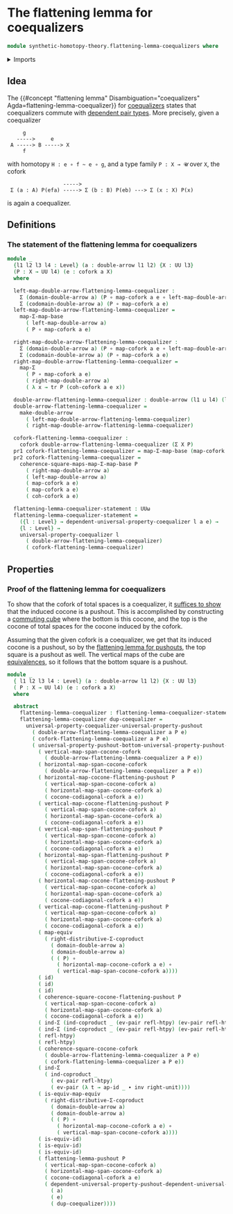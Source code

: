 # The flattening lemma for coequalizers

```agda
module synthetic-homotopy-theory.flattening-lemma-coequalizers where
```

<details><summary>Imports</summary>

```agda
open import foundation.action-on-identifications-functions
open import foundation.coproduct-types
open import foundation.dependent-pair-types
open import foundation.double-arrows
open import foundation.equivalences
open import foundation.function-types
open import foundation.functoriality-dependent-pair-types
open import foundation.homotopies
open import foundation.identity-types
open import foundation.transport-along-identifications
open import foundation.type-arithmetic-coproduct-types
open import foundation.universe-levels

open import synthetic-homotopy-theory.coforks
open import synthetic-homotopy-theory.dependent-universal-property-coequalizers
open import synthetic-homotopy-theory.flattening-lemma-pushouts
open import synthetic-homotopy-theory.universal-property-coequalizers
open import synthetic-homotopy-theory.universal-property-pushouts
```

</details>

## Idea

The
{{#concept "flattening lemma" Disambiguation="coequalizers" Agda=flattening-lemma-coequalizer}}
for [coequalizers](synthetic-homotopy-theory.coequalizers.md) states that
coequalizers commute with
[dependent pair types](foundation.dependent-pair-types.md). More precisely,
given a coequalizer

```text
     g
   ----->     e
 A -----> B -----> X
     f
```

with homotopy `H : e ∘ f ~ e ∘ g`, and a type family `P : X → 𝓤` over `X`, the
cofork

```text
                  ----->
 Σ (a : A) P(efa) -----> Σ (b : B) P(eb) ---> Σ (x : X) P(x)
```

is again a coequalizer.

## Definitions

### The statement of the flattening lemma for coequalizers

```agda
module _
  {l1 l2 l3 l4 : Level} (a : double-arrow l1 l2) {X : UU l3}
  (P : X → UU l4) (e : cofork a X)
  where

  left-map-double-arrow-flattening-lemma-coequalizer :
    Σ (domain-double-arrow a) (P ∘ map-cofork a e ∘ left-map-double-arrow a) →
    Σ (codomain-double-arrow a) (P ∘ map-cofork a e)
  left-map-double-arrow-flattening-lemma-coequalizer =
    map-Σ-map-base
      ( left-map-double-arrow a)
      ( P ∘ map-cofork a e)

  right-map-double-arrow-flattening-lemma-coequalizer :
    Σ (domain-double-arrow a) (P ∘ map-cofork a e ∘ left-map-double-arrow a) →
    Σ (codomain-double-arrow a) (P ∘ map-cofork a e)
  right-map-double-arrow-flattening-lemma-coequalizer =
    map-Σ
      ( P ∘ map-cofork a e)
      ( right-map-double-arrow a)
      ( λ x → tr P (coh-cofork a e x))

  double-arrow-flattening-lemma-coequalizer : double-arrow (l1 ⊔ l4) (l2 ⊔ l4)
  double-arrow-flattening-lemma-coequalizer =
    make-double-arrow
      ( left-map-double-arrow-flattening-lemma-coequalizer)
      ( right-map-double-arrow-flattening-lemma-coequalizer)

  cofork-flattening-lemma-coequalizer :
    cofork double-arrow-flattening-lemma-coequalizer (Σ X P)
  pr1 cofork-flattening-lemma-coequalizer = map-Σ-map-base (map-cofork a e) P
  pr2 cofork-flattening-lemma-coequalizer =
    coherence-square-maps-map-Σ-map-base P
      ( right-map-double-arrow a)
      ( left-map-double-arrow a)
      ( map-cofork a e)
      ( map-cofork a e)
      ( coh-cofork a e)

  flattening-lemma-coequalizer-statement : UUω
  flattening-lemma-coequalizer-statement =
    ({l : Level} → dependent-universal-property-coequalizer l a e) →
    {l : Level} →
    universal-property-coequalizer l
      ( double-arrow-flattening-lemma-coequalizer)
      ( cofork-flattening-lemma-coequalizer)
```

## Properties

### Proof of the flattening lemma for coequalizers

To show that the cofork of total spaces is a coequalizer, it
[suffices to show](synthetic-homotopy-theory.universal-property-coequalizers.md)
that the induced cocone is a pushout. This is accomplished by constructing a
[commuting cube](foundation.commuting-cubes-of-maps.md) where the bottom is this
cocone, and the top is the cocone of total spaces for the cocone induced by the
cofork.

Assuming that the given cofork is a coequalizer, we get that its induced cocone
is a pushout, so by the
[flattening lemma for pushouts](synthetic-homotopy-theory.flattening-lemma-pushouts.md),
the top square is a pushout as well. The vertical maps of the cube are
[equivalences](foundation.equivalences.md), so it follows that the bottom square
is a pushout.

```agda
module _
  { l1 l2 l3 l4 : Level} (a : double-arrow l1 l2) {X : UU l3}
  ( P : X → UU l4) (e : cofork a X)
  where

  abstract
    flattening-lemma-coequalizer : flattening-lemma-coequalizer-statement a P e
    flattening-lemma-coequalizer dup-coequalizer =
      universal-property-coequalizer-universal-property-pushout
        ( double-arrow-flattening-lemma-coequalizer a P e)
        ( cofork-flattening-lemma-coequalizer a P e)
        ( universal-property-pushout-bottom-universal-property-pushout-top-cube-is-equiv
          ( vertical-map-span-cocone-cofork
            ( double-arrow-flattening-lemma-coequalizer a P e))
          ( horizontal-map-span-cocone-cofork
            ( double-arrow-flattening-lemma-coequalizer a P e))
          ( horizontal-map-cocone-flattening-pushout P
            ( vertical-map-span-cocone-cofork a)
            ( horizontal-map-span-cocone-cofork a)
            ( cocone-codiagonal-cofork a e))
          ( vertical-map-cocone-flattening-pushout P
            ( vertical-map-span-cocone-cofork a)
            ( horizontal-map-span-cocone-cofork a)
            ( cocone-codiagonal-cofork a e))
          ( vertical-map-span-flattening-pushout P
            ( vertical-map-span-cocone-cofork a)
            ( horizontal-map-span-cocone-cofork a)
            ( cocone-codiagonal-cofork a e))
          ( horizontal-map-span-flattening-pushout P
            ( vertical-map-span-cocone-cofork a)
            ( horizontal-map-span-cocone-cofork a)
            ( cocone-codiagonal-cofork a e))
          ( horizontal-map-cocone-flattening-pushout P
            ( vertical-map-span-cocone-cofork a)
            ( horizontal-map-span-cocone-cofork a)
            ( cocone-codiagonal-cofork a e))
          ( vertical-map-cocone-flattening-pushout P
            ( vertical-map-span-cocone-cofork a)
            ( horizontal-map-span-cocone-cofork a)
            ( cocone-codiagonal-cofork a e))
          ( map-equiv
            ( right-distributive-Σ-coproduct
              ( domain-double-arrow a)
              ( domain-double-arrow a)
              ( ( P) ∘
                ( horizontal-map-cocone-cofork a e) ∘
                ( vertical-map-span-cocone-cofork a))))
          ( id)
          ( id)
          ( id)
          ( coherence-square-cocone-flattening-pushout P
            ( vertical-map-span-cocone-cofork a)
            ( horizontal-map-span-cocone-cofork a)
            ( cocone-codiagonal-cofork a e))
          ( ind-Σ (ind-coproduct _ (ev-pair refl-htpy) (ev-pair refl-htpy)))
          ( ind-Σ (ind-coproduct _ (ev-pair refl-htpy) (ev-pair refl-htpy)))
          ( refl-htpy)
          ( refl-htpy)
          ( coherence-square-cocone-cofork
            ( double-arrow-flattening-lemma-coequalizer a P e)
            ( cofork-flattening-lemma-coequalizer a P e))
          ( ind-Σ
            ( ind-coproduct _
              ( ev-pair refl-htpy)
              ( ev-pair (λ t → ap-id _ ∙ inv right-unit))))
          ( is-equiv-map-equiv
            ( right-distributive-Σ-coproduct
              ( domain-double-arrow a)
              ( domain-double-arrow a)
              ( ( P) ∘
                ( horizontal-map-cocone-cofork a e) ∘
                ( vertical-map-span-cocone-cofork a))))
          ( is-equiv-id)
          ( is-equiv-id)
          ( is-equiv-id)
          ( flattening-lemma-pushout P
            ( vertical-map-span-cocone-cofork a)
            ( horizontal-map-span-cocone-cofork a)
            ( cocone-codiagonal-cofork a e)
            ( dependent-universal-property-pushout-dependent-universal-property-coequalizer
              ( a)
              ( e)
              ( dup-coequalizer))))
```
